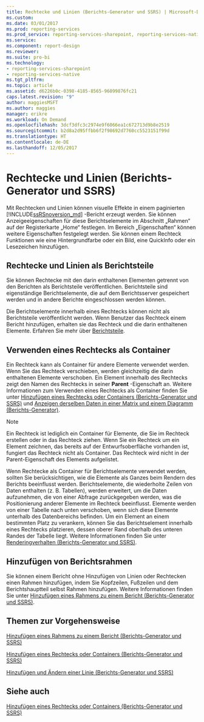 ```yaml
---
title: Rechtecke und Linien (Berichts-Generator und SSRS) | Microsoft-Dokumentation
ms.custom: 
ms.date: 03/01/2017
ms.prod: reporting-services
ms.prod_service: reporting-services-sharepoint, reporting-services-native
ms.service: 
ms.component: report-design
ms.reviewer: 
ms.suite: pro-bi
ms.technology:
- reporting-services-sharepoint
- reporting-services-native
ms.tgt_pltfrm: 
ms.topic: article
ms.assetid: d6226b0c-0398-4185-8565-96099876fc21
caps.latest.revision: "9"
author: maggiesMSFT
ms.author: maggies
manager: erikre
ms.workload: On Demand
ms.openlocfilehash: 3dcf3dfc3c2974e9f6066ea1c672713d9b8e2519
ms.sourcegitcommit: b2d8a2d95ffbb6f2f98692d7760cc5523151f99d
ms.translationtype: HT
ms.contentlocale: de-DE
ms.lasthandoff: 12/05/2017
---
```

# <a name="rectangles-and-lines-report-builder-and-ssrs"></a>Rechtecke und Linien (Berichts-Generator und SSRS)
  Mit Rechtecken und Linien können visuelle Effekte in einem paginierten [!INCLUDE[ssRSnoversion_md](../../includes/ssrsnoversion-md.md)] -Bericht erzeugt werden. Sie können Anzeigeeigenschaften für diese Berichtselemente im Abschnitt „Rahmen“ auf der Registerkarte „Home“ festlegen. Im Bereich „Eigenschaften“ können weitere Eigenschaften festgelegt werden. Sie können einem Rechteck Funktionen wie eine Hintergrundfarbe oder ein Bild, eine QuickInfo oder ein Lesezeichen hinzufügen.  
  
##  <a name="RectanglesLinesReportParts"></a> Rechtecke und Linien als Berichtsteile  
 Sie können Rechtecke mit den darin enthaltenen Elementen getrennt von den Berichten als Berichtsteile veröffentlichen. Berichtsteile sind eigenständige Berichtselemente, die auf dem Berichtsserver gespeichert werden und in andere Berichte eingeschlossen werden können.  
  
 Die Berichtselemente innerhalb eines Rechtecks können nicht als Berichtsteile veröffentlicht werden. Wenn Benutzer das Rechteck einem Bericht hinzufügen, erhalten sie das Rechteck und die darin enthaltenen Elemente.  Erfahren Sie mehr über [Berichtsteile](../../reporting-services/report-design/report-parts-report-builder-and-ssrs.md).  
  
##  <a name="RectangleAsContainer"></a> Verwenden eines Rechtecks als Container  
 Ein Rechteck kann als Container für andere Elemente verwendet werden. Wenn Sie das Rechteck verschieben, werden gleichzeitig die darin enthaltenen Elemente verschoben. Ein Element innerhalb des Rechtecks zeigt den Namen des Rechtecks in seiner **Parent** -Eigenschaft an. Weitere Informationen zum Verwenden eines Rechtecks als Container finden Sie unter [Hinzufügen eines Rechtecks oder Containers (Berichts-Generator und SSRS)](../../reporting-services/report-design/add-a-rectangle-or-container-report-builder-and-ssrs.md) und [Anzeigen derselben Daten in einer Matrix und einem Diagramm (Berichts-Generator)](../../reporting-services/report-design/display-the-same-data-on-a-matrix-and-a-chart-report-builder.md).  
  
> [!NOTE]  
>  Ein Rechteck ist lediglich ein Container für Elemente, die Sie im Rechteck erstellen oder in das Rechteck ziehen. Wenn Sie ein Rechteck um ein Element zeichnen, das bereits auf der Entwurfsoberfläche vorhanden ist, fungiert das Rechteck nicht als Container. Das Rechteck wird nicht in der Parent-Eigenschaft des Elements aufgelistet.  
  
 Wenn Rechtecke als Container für Berichtselemente verwendet werden, sollten Sie berücksichtigen, wie die Elemente als Ganzes beim Rendern des Berichts beeinflusst werden. Berichtselemente, die wiederholte Zeilen von Daten enthalten (z. B. Tabellen), werden erweitert, um die Daten aufzunehmen, die von einer Abfrage zurückgegeben werden, was die Positionierung anderer Elemente im Rechteck beeinflusst. Elemente werden von einer Tabelle nach unten verschoben, wenn sich diese Elemente unterhalb des Datenbereichs befinden. Um ein Element an einem bestimmten Platz zu verankern, können Sie das Berichtselement innerhalb eines Rechtecks platzieren, dessen oberer Rand oberhalb des unteren Randes der Tabelle liegt. Weitere Informationen finden Sie unter [Renderingverhalten &#40;Berichts-Generator und SSRS&#41;](../../reporting-services/report-design/rendering-behaviors-report-builder-and-ssrs.md).  
  
##  <a name="ReportBorder"></a> Hinzufügen von Berichtsrahmen  
 Sie können einem Bericht ohne Hinzufügen von Linien oder Rechtecken einen Rahmen hinzufügen, indem Sie Kopfzeilen, Fußzeilen und dem Berichtshauptteil selbst Rahmen hinzufügen. Weitere Informationen finden Sie unter [Hinzufügen eines Rahmens zu einem Bericht &#40;Berichts-Generator und SSRS&#41;](../../reporting-services/report-design/add-a-border-to-a-report-report-builder-and-ssrs.md).  
  
##  <a name="HowTo"></a> Themen zur Vorgehensweise  
 [Hinzufügen eines Rahmens zu einem Bericht &#40;Berichts-Generator und SSRS&#41;](../../reporting-services/report-design/add-a-border-to-a-report-report-builder-and-ssrs.md)  
  
 [Hinzufügen eines Rechtecks oder Containers &#40;Berichts-Generator und SSRS&#41;](../../reporting-services/report-design/add-a-rectangle-or-container-report-builder-and-ssrs.md)  
  
 [Hinzufügen und Ändern einer Linie &#40;Berichts-Generator und SSRS&#41;](../../reporting-services/report-design/add-and-modify-a-line-report-builder-and-ssrs.md)  
  
## <a name="see-also"></a>Siehe auch  
 [Hinzufügen eines Rechtecks oder Containers &#40;Berichts-Generator und SSRS&#41;](../../reporting-services/report-design/add-a-rectangle-or-container-report-builder-and-ssrs.md)  
  
  
